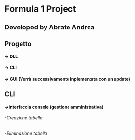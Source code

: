 # Formula 1 Project
## Developed by Abrate Andrea


## Progetto
#### -> DLL 
#### -> CLI 
#### -> GUI (Verrà successivamente inplementata con un update)

## CLI
#### ->interfaccia console (gestione amministrativa)
###### -Creazione tabella
###### -Eliminazione tabella


